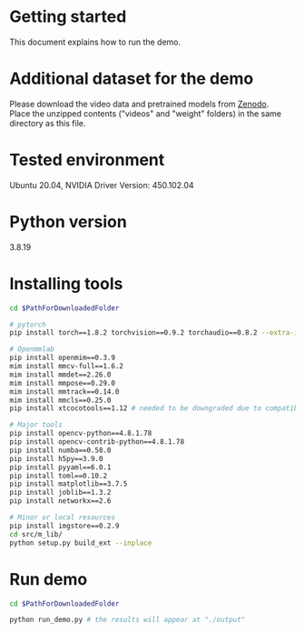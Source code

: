 # Getting started 
This document explains how to run the demo.

# Additional dataset for the demo
Please download the video data and pretrained models from [Zenodo](XXXXX).   
Place the unzipped contents ("videos" and "weight" folders) in the same directory as this file. 

# Tested environment 
Ubuntu 20.04, NVIDIA Driver Version: 450.102.04

# Python version 
3.8.19

# Installing tools
```bash
cd $PathForDownloadedFolder

# pytorch 
pip install torch==1.8.2 torchvision==0.9.2 torchaudio==0.8.2 --extra-index-url https://download.pytorch.org/whl/lts/1.8/cu111

# Openmmlab
pip install openmim==0.3.9
mim install mmcv-full==1.6.2
mim install mmdet==2.26.0
mim install mmpose==0.29.0
mim install mmtrack==0.14.0
mim install mmcls==0.25.0
pip install xtcocotools==1.12 # needed to be downgraded due to compatibility to numpy

# Major tools
pip install opencv-python==4.8.1.78
pip install opencv-contrib-python==4.8.1.78
pip install numba==0.58.0
pip install h5py==3.9.0
pip install pyyaml==6.0.1
pip install toml==0.10.2 
pip install matplotlib==3.7.5
pip install joblib==1.3.2
pip install networkx==2.6

# Minor or local resources 
pip install imgstore==0.2.9
cd src/m_lib/
python setup.py build_ext --inplace
```

# Run demo 
```bash 
cd $PathForDownloadedFolder

python run_demo.py # the results will appear at "./output"
```